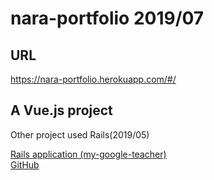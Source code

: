 # nara-portfolio 2019/07 

## URL  
https://nara-portfolio.herokuapp.com/#/

## A Vue.js project
  Other project used Rails(2019/05)

  <a href="https://my-google-teacher.herokuapp.com" target="_blank">Rails application (my-google-teacher)</a><br />
  <a href="https://github.com/naruhide/my-google-teacher.git" target="_blank">GitHub</a>

<!--## Build Setup-->

<!--``` bash-->
<!--# install dependencies-->
<!--npm install-->

<!--# serve with hot reload at localhost:8080-->
<!--npm run dev-->

<!--# build for production with minification-->
<!--npm run build-->

<!--# build for production and view the bundle analyzer report-->
<!--npm run build --report-->
<!--```-->

<!--For a detailed explanation on how things work, check out the [guide](http://vuejs-templates.github.io/webpack/) and [docs for vue-loader](http://vuejs.github.io/vue-loader).-->
